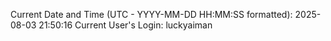 Current Date and Time (UTC - YYYY-MM-DD HH:MM:SS formatted): 2025-08-03 21:50:16
Current User's Login: luckyaiman
